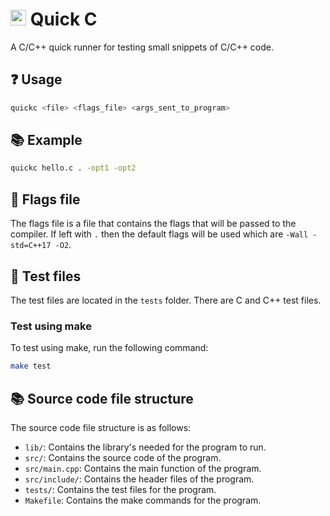 # <img src="https://raw.githubusercontent.com/awesomelewis2007/quickc/master/logo.png" width=25> Quick C
A C/C++ quick runner for testing small snippets of C/C++ code.

## ❓ Usage
```bash
quickc <file> <flags_file> <args_sent_to_program>
```

## 📚 Example
```bash
quickc hello.c . -opt1 -opt2
```

## 📝 Flags file
The flags file is a file that contains the flags that will be passed to the compiler. If left with `.` then the default flags will be used which are `-Wall -std=C++17 -O2`.

## 📖 Test files
The test files are located in the `tests` folder. There are C and C++ test files.

### Test using make
To test using make, run the following command:
```bash
make test
```

## 📚 Source code file structure
The source code file structure is as follows:
- `lib/`: Contains the library's needed for the program to run.
- `src/`: Contains the source code of the program.
- `src/main.cpp`: Contains the main function of the program.
- `src/include/`: Contains the header files of the program.
- `tests/`: Contains the test files for the program.
- `Makefile`: Contains the make commands for the program.

